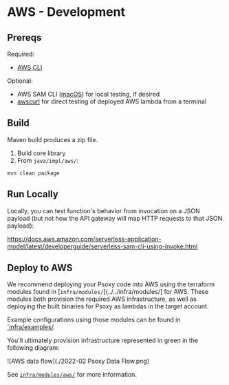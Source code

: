 # AWS - Development

## Prereqs

Required:
- [AWS CLI](https://docs.aws.amazon.com/cli/latest/userguide/getting-started-install.html)

Optional:
- AWS SAM CLI ([macOS](https://docs.aws.amazon.com/serverless-application-model/latest/developerguide/serverless-sam-cli-install-mac.html)) for
  local testing, if desired
- [awscurl](https://github.com/okigan/awscurl) for direct testing of deployed AWS lambda from a
  terminal

## Build
Maven build produces a zip file.

1. Build core library
2. From `java/impl/aws/`:
```shell
mvn clean package
```

## Run Locally

Locally, you can test function's behavior from invocation on a JSON payload (but not how the
API gateway will map HTTP requests to that JSON payload):

https://docs.aws.amazon.com/serverless-application-model/latest/developerguide/serverless-sam-cli-using-invoke.html

## Deploy to AWS

We recommend deploying your Psoxy code into AWS using the terraform modules found in
[`infra/modules/`](../../infra/modules/] for AWS. These modules both provision the required AWS
infrastructure, as well as deploying the built binaries for Psoxy as lambdas in the target account.

Example configurations using those modules can be found in [`infra/examples/](../../infra/examples).

You'll ultimately provision infrastructure represented in green in the following diagram:

![AWS data flow](./2022-02 Psoxy Data Flow.png)

See [`infra/modules/aws/`](../../infra/modules/aws/) for more information.
